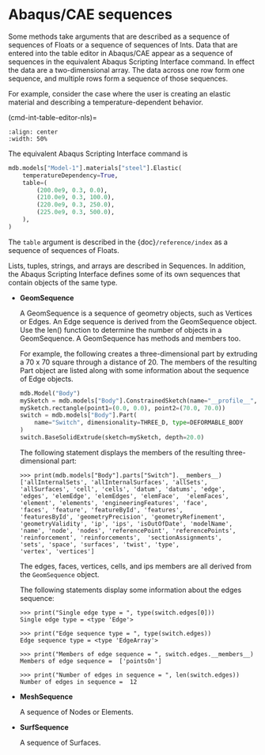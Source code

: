 # Abaqus/CAE sequences

Some methods take arguments that are described as a sequence of sequences of Floats or a sequence of sequences of Ints. Data that are entered into the table editor in Abaqus/CAE appear as a sequence of sequences in the equivalent Abaqus Scripting Interface command. In effect the data are a two-dimensional array. The data across one row form one sequence, and multiple rows form a sequence of those sequences.

For example, consider the case where the user is creating an elastic material and describing a temperature-dependent behavior.

(cmd-int-table-editor-nls)=

```{figure} /images/cmd-int-table-editor-nls.png
:align: center
:width: 50%
```

The equivalent Abaqus Scripting Interface command is

```python
mdb.models["Model-1"].materials["steel"].Elastic(
    temperatureDependency=True,
    table=(
        (200.0e9, 0.3, 0.0),
        (210.0e9, 0.3, 100.0),
        (220.0e9, 0.3, 250.0),
        (225.0e9, 0.3, 500.0),
    ),
)
```

The `table` argument is described in the {doc}`/reference/index` as a sequence of sequences of Floats.

Lists, tuples, strings, and arrays are described in Sequences. In addition, the Abaqus Scripting Interface defines some of its own sequences that contain objects of the same type.

- **GeomSequence**

  A GeomSequence is a sequence of geometry objects, such as Vertices or Edges. An Edge sequence is derived from the GeomSequence object. Use the len() function to determine the number of objects in a GeomSequence. A GeomSequence has methods and members too.

  For example, the following creates a three-dimensional part by extruding a 70 x 70 square through a distance of 20. The members of the resulting Part object are listed along with some information about the sequence of Edge objects.

  ```python
  mdb.Model("Body")
  mySketch = mdb.models["Body"].ConstrainedSketch(name="__profile__", sheetSize=200.0)
  mySketch.rectangle(point1=(0.0, 0.0), point2=(70.0, 70.0))
  switch = mdb.models["Body"].Part(
      name="Switch", dimensionality=THREE_D, type=DEFORMABLE_BODY
  )
  switch.BaseSolidExtrude(sketch=mySketch, depth=20.0)
  ```

  The following statement displays the members of the resulting three-dimensional part:

  ```pycon
  >>> print(mdb.models["Body"].parts["Switch"].__members__)
  ['allInternalSets', 'allInternalSurfaces', 'allSets',
  'allSurfaces', 'cell', 'cells', 'datum', 'datums', 'edge',
  'edges', 'elemEdge', 'elemEdges', 'elemFace',  'elemFaces',
  'element', 'elements', 'engineeringFeatures', 'face',
  'faces', 'feature', 'featureById', 'features',
  'featuresById', 'geometryPrecision', 'geometryRefinement',
  'geometryValidity', 'ip', 'ips', 'isOutOfDate', 'modelName',
  'name', 'node', 'nodes', 'referencePoint', 'referencePoints',
  'reinforcement', 'reinforcements',  'sectionAssignments',
  'sets', 'space', 'surfaces', 'twist', 'type',
  'vertex', 'vertices']
  ```

  The edges, faces, vertices, cells, and ips members are all derived from the `GeomSequence` object.

  The following statements display some information about the edges sequence:

  ```pycon
  >>> print("Single edge type = ", type(switch.edges[0]))
  Single edge type = <type 'Edge'>

  >>> print("Edge sequence type = ", type(switch.edges))
  Edge sequence type = <type 'EdgeArray'>

  >>> print("Members of edge sequence = ", switch.edges.__members__)
  Members of edge sequence =  ['pointsOn']

  >>> print("Number of edges in sequence = ", len(switch.edges))
  Number of edges in sequence =  12
  ```

- **MeshSequence**

  A sequence of Nodes or Elements.

- **SurfSequence**

  A sequence of Surfaces.
